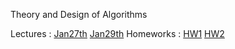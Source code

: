 Theory and Design of Algorithms

Lectures :
[Jan27th](550_Jan27th.md)
[Jan29th](550_Jan29th.md)
Homeworks :
[HW1](550_HW1.md)
[HW2](550_HW2.md)

